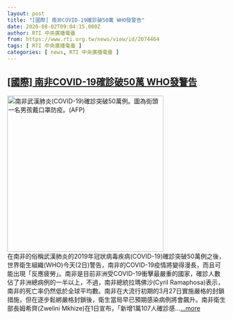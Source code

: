 ```yaml
---
layout: post
title: "[國際] 南非COVID-19確診破50萬 WHO發警告"
date: 2020-08-02T09:04:15.000Z
author: RTI 中央廣播電臺
from: https://www.rti.org.tw/news/view/id/2074464
tags: [ RTI 中央廣播電臺 ]
categories: [ news, RTI 中央廣播電臺 ]
---
```

<!--1596359055000-->
[[國際] 南非COVID-19確診破50萬 WHO發警告](https://www.rti.org.tw/news/view/id/2074464)
------

<div>
<img src="https://static.rti.org.tw/assets/thumbnails/2020/08/02/41d7b5d4662dcf36f79bd386c85c964b.jpg" width="360" alt="南非武漢肺炎(COVID-19)確診突破50萬例。圖為街頭一名男孩戴口罩防疫。(AFP)" title="南非武漢肺炎(COVID-19)確診突破50萬例。圖為街頭一名男孩戴口罩防疫。(AFP)"><br>在南非的俗稱武漢肺炎的2019年冠狀病毒疾病(COVID-19)確診突破50萬例之後，世界衛生組織(WHO)今天(2日)警告，南非的COVID-19疫情將變得漫長，而且可能出現「反應疲勞」。南非是目前非洲受COVID-19衝擊最嚴重的國家，確診人數佔了非洲總病例的一半以上，不過，南非總統拉瑪佛沙(Cyril Ramaphosa)表示，南非的死亡率仍然低於全球平均數。南非在大流行初期的3月27日實施嚴格的封鎖措施，但在逐步鬆綁嚴格封鎖後，衛生當局早已預期感染病例將會飆升。南非衛生部長姆希齊(Zwelini Mkhize)在1日宣布，「新增1萬107人確診感...<a target="_blank" href="https://www.rti.org.tw/news/view/id/2074464">...more</a>
</div>
